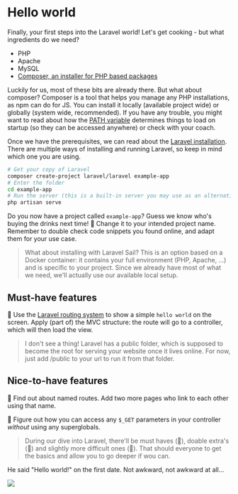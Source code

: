 # Hello world

Finally, your first steps into the Laravel world!
Let's get cooking - but what ingredients do we need?

- PHP
- Apache
- MySQL
- [Composer, an installer for PHP based packages](https://getcomposer.org/doc/00-intro.md#installation-linux-unix-macos)

Luckily for us, most of these bits are already there.
But what about composer?
Composer is a tool that helps you manage any PHP installations, as npm can do for JS.
You can install it locally (available project wide) or globally (system wide, recommended).
If you have any trouble, you might want to read about how the [PATH variable](https://superuser.com/questions/284342/what-are-path-and-other-environment-variables-and-how-can-i-set-or-use-them) determines things to load on startup (so they can be accessed anywhere) or check with your coach.

Once we have the prerequisites, we can read about the [Laravel installation](https://laravel.com/docs/9.x/installation#installation-via-composer).
There are multiple ways of installing and running Laravel, so keep in mind which one you are using.

```bash
# Get your copy of Laravel
composer create-project laravel/laravel example-app
# Enter the folder
cd example-app
# Run the server (this is a built-in server you may use as an alternative of your Apache - both options are fine)
php artisan serve
```

Do you now have a project called `example-app`?
Guess we know who's buying the drinks next time! 🍻
Change it to your intended project name.
Remember to double check code snippets you found online, and adapt them for your use case.

> What about installing with Laravel Sail? This is an option based on a Docker container: it contains your full environment (PHP, Apache, ...) and is specific to your project. Since we already have most of what we need, we'll actually use our available local setup.

## Must-have features
🌱 Use the [Laravel routing system](https://laracasts.com/series/laravel-8-from-scratch/episodes/5) to show a simple `hello world` on the screen.
Apply (part of) the MVC structure: the route will go to a controller, which will then load the view.

> I don't see a thing! Laravel has a public folder, which is supposed to become the root for serving your website once it lives online. For now, just add /public to your url to run it from that folder.

## Nice-to-have features
🌼 Find out about named routes. Add two more pages who link to each other using that name.

🌳 Figure out how you can access any `$_GET` parameters in your controller *without* using any superglobals.

> During our dive into Laravel, there'll be must haves (🌱), doable extra's (🌼) and slightly more difficult ones (🌳). That should everyone to get the basics and allow you to go deeper if wou can.

He said "Hello world!" on the first date. Not awkward, not awkward at all...

![](https://media.giphy.com/media/QAU5Bd0Js9w3arZ4UD/giphy.gif)